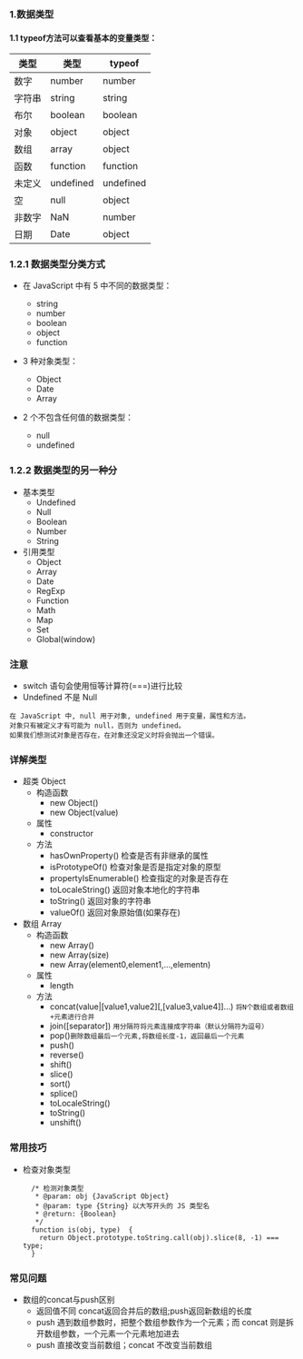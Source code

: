 ### 1.数据类型

#### 1.1 typeof方法可以查看基本的变量类型：

类型 | 类型  | typeof
---|--- |---
数字   | number     | number
字符串 | string     | string
布尔   | boolean    | boolean
对象   | object     | object
数组   | array      | object
函数   | function   | function
未定义 | undefined  | undefined
空     | null       | object
非数字 | NaN        | number
日期   | Date       | object

### 1.2.1 数据类型分类方式
- 在 JavaScript 中有 5 中不同的数据类型：
    - string
    - number
    - boolean
    - object
    - function
- 3 种对象类型：
    - Object
    - Date
    - Array

- 2 个不包含任何值的数据类型：
    - null
    - undefined


### 1.2.2 数据类型的另一种分

- 基本类型
    - Undefined
    - Null 
    - Boolean
    - Number
    - String
- 引用类型
    - Object
    - Array
    - Date
    - RegExp
    - Function
    - Math
    - Map
    - Set
    - Global(window)
### 注意
- switch 语句会使用恒等计算符(===)进行比较
- Undefined 不是 Null
```
在 JavaScript 中, null 用于对象, undefined 用于变量，属性和方法。
对象只有被定义才有可能为 null，否则为 undefined。
如果我们想测试对象是否存在，在对象还没定义时将会抛出一个错误。
```
### 详解类型
- 超类 Object
    - 构造函数
        - new Object()
        - new Object(value)
    - 属性
        - constructor
    - 方法
        - hasOwnProperty()        检查是否有非继承的属性
        - isPrototypeOf()         检查对象是否是指定对象的原型
        - propertyIsEnumerable()  检查指定的对象是否存在
        - toLocaleString()        返回对象本地化的字符串
        - toString()              返回对象的字符串
        - valueOf()               返回对象原始值(如果存在)
- 数组 Array
    - 构造函数
        - new Array()
        - new Array(size)
        - new Array(element0,element1,...,elementn)
    - 属性
        - length
    - 方法
        - concat(value|[value1,value2][,[value3,value4]]...)
           `将N个数组或者数组+元素进行合并`
        - join([separator])
            `用分隔符将元素连接成字符串（默认分隔符为逗号）`
        - pop()`删除数组最后一个元素,将数组长度-1，返回最后一个元素`
        - push()
        - reverse()
        - shift()
        - slice()
        - sort()
        - splice()
        - toLocaleString()
        - toString()
        - unshift()

### 常用技巧

- 检查对象类型

        /* 检测对象类型
         * @param: obj {JavaScript Object}
         * @param: type {String} 以大写开头的 JS 类型名
         * @return: {Boolean}
         */
        function is(obj, type)  {
          return Object.prototype.toString.call(obj).slice(8, -1) === type;
        }
### 常见问题
- 数组的concat与push区别
    - 返回值不同 concat返回合并后的数组;push返回新数组的长度
    - push 遇到数组参数时，把整个数组参数作为一个元素；而 concat 则是拆开数组参数，一个元素一个元素地加进去
    - push 直接改变当前数组；concat 不改变当前数组
   